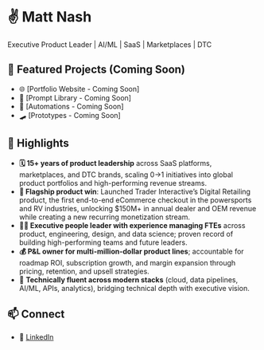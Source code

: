 # ✌️ Matt Nash
Executive Product Leader | AI/ML | SaaS | Marketplaces | DTC

## 🔑 Featured Projects (Coming Soon) 
- 🌐 [Portfolio Website - Coming Soon]
- 📣 [Prompt Library - Coming Soon]
- 🤖 [Automations - Coming Soon]
- 🛹 [Prototypes - Coming Soon]

## 🌟 Highlights
- **🗓️ 15+ years of product leadership** across SaaS platforms, marketplaces, and DTC brands, scaling 0→1 initiatives into global product portfolios and high-performing revenue streams.
- **🚩 Flagship product win**: Launched Trader Interactive’s Digital Retailing product, the first end-to-end eCommerce checkout in the powersports and RV industries, unlocking $150M+ in annual dealer and OEM revenue while creating a new recurring monetization stream.
- **👨‍💼 Executive people leader with experience managing FTEs** across product, engineering, design, and data science; proven record of building high-performing teams and future leaders.
- **💰 P&L owner for multi-million-dollar product lines**; accountable for roadmap ROI, subscription growth, and margin expansion through pricing, retention, and upsell strategies.
- 💾 **Technically fluent across modern stacks** (cloud, data pipelines, AI/ML, APIs, analytics), bridging
technical depth with executive vision.

## 📫 Connect
- 📎 [LinkedIn](https://www.linkedin.com/in/mattnash)  
